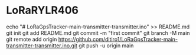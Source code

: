 # LoRaRYLR406
echo "# LoRaGpsTracker-main-transmitter-transmitter.ino" >> README.md
git init
git add README.md
git commit -m "first commit"
git branch -M main
git remote add origin https://github.com/ditiro1/LoRaGpsTracker-main-transmitter-transmitter.ino.git
git push -u origin main
